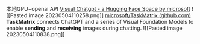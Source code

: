 本地GPU+openai API
[Visual Chatgpt - a Hugging Face Space by microsoft](https://huggingface.co/spaces/microsoft/visual_chatgpt)
![[Pasted image 20230504110258.png]]
[microsoft/TaskMatrix (github.com)](https://github.com/microsoft/TaskMatrix)
**TaskMatrix** connects ChatGPT and a series of Visual Foundation Models to enable **sending** and **receiving** images during chatting.
![[Pasted image 20230504110838.png]]
